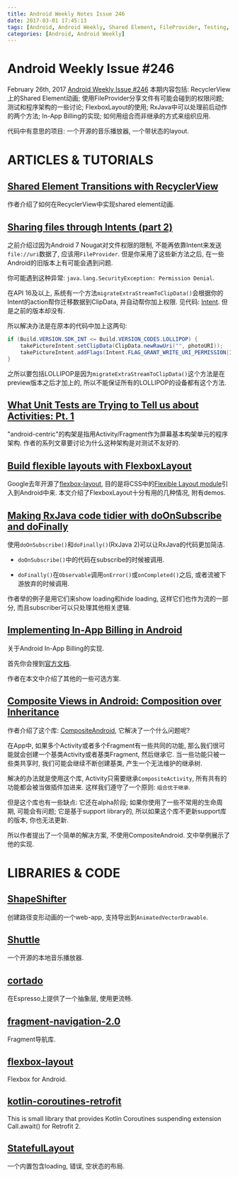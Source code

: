 ```yaml
---
title: Android Weekly Notes Issue 246
date: 2017-03-01 17:45:13
tags: [Android, Android Weekly, Shared Element, FileProvider, Testing, FlexboxLayout, RxJava, RxJava2, In-App Billing, Kotlin, Music Player]
categories: [Android, Android Weekly]
---
```


# Android Weekly Issue #246
February 26th, 2017
[Android Weekly Issue #246](http://androidweekly.net/issues/issue-246)
本期内容包括: RecyclerView上的Shared Element动画; 使用FileProvider分享文件有可能会碰到的权限问题; 测试和程序架构的一些讨论; FlexboxLayout的使用; RxJava中可以处理前后动作的两个方法; 
In-App Billing的实现; 如何用组合而非继承的方式来组织应用.

代码中有意思的项目: 一个开源的音乐播放器, 一个带状态的layout.

<!-- more -->

# ARTICLES & TUTORIALS
## [Shared Element Transitions with RecyclerView](http://mikescamell.com/shared-element-transitions-part-4-recyclerview/)
作者介绍了如何在RecyclerView中实现shared element动画.

## [Sharing files through Intents (part 2)](https://medium.com/@quiro91/sharing-files-through-intents-part-2-fixing-the-permissions-before-lollipop-ceb9bb0eec3a#.ci4hqoauq)
之前介绍过因为Android 7 Nougat对文件权限的限制, 不能再依靠Intent来发送`file://uri`数据了, 应该用`FileProvider`. 但是你采用了这些新方法之后, 在一些Android的旧版本上有可能会遇到问题.

你可能遇到这种异常: `java.lang.SecurityException: Permission Denial`.

在API 16及以上, 系统有一个方法`migrateExtraStreamToClipData()`会根据你的Intent的action帮你迁移数据到ClipData, 并自动帮你加上权限. 见代码: [Intent](http://androidxref.com/7.1.1_r6/xref/frameworks/base/core/java/android/content/Intent.java#9037). 但是之前的版本却没有.

所以解决办法是在原本的代码中加上这两句:
```java
if (Build.VERSION.SDK_INT <= Build.VERSION_CODES.LOLLIPOP) {
    takePictureIntent.setClipData(ClipData.newRawUri("", photoURI));
    takePictureIntent.addFlags(Intent.FLAG_GRANT_WRITE_URI_PERMISSION|Intent.FLAG_GRANT_READ_URI_PERMISSION);
}
```

之所以要包括LOLLIPOP是因为`migrateExtraStreamToClipData()`这个方法是在preview版本之后才加上的, 所以不能保证所有的LOLLIPOP的设备都有这个方法.


## [What Unit Tests are Trying to Tell us about Activities: Pt. 1](https://www.philosophicalhacker.com/post/what-unit-tests-are-trying-to-tell-us-about-activities-pt1/)
"android-centric"的构架是指用Activity/Fragment作为屏幕基本构架单元的程序架构. 作者的系列文章要讨论为什么这种架构是对测试不友好的.

## [Build flexible layouts with FlexboxLayout](https://android-developers.googleblog.com/2017/02/build-flexible-layouts-with.html)
Google去年开源了[flexbox-layout](https://github.com/google/flexbox-layout), 目的是将CSS中的[Flexible Layout module](https://www.w3.org/TR/css-flexbox-1/)引入到Android中来. 本文介绍了FlexboxLayout十分有用的几种情况, 附有demos.

## [Making RxJava code tidier with doOnSubscribe and doFinally](https://medium.com/@ValCanBuild/making-rxjava-code-tidier-with-doonsubscribe-and-dofinally-3748f223d32d#.58wup7kxn)
使用`doOnSubscribe()`和`doFinally()`(RxJava 2)可以让RxJava的代码更加简洁.

- `doOnSubscribe()`中的代码在subscribe的时候被调用.

- `doFinally()`在`Observable`调用`onError()`或`onCompleted()`之后, 或者流被下游放弃的时候调用.

作者举的例子是用它们来show loading和hide loading, 这样它们也作为流的一部分, 而且subscriber可以只处理其他相关逻辑.


## [Implementing In-App Billing in Android](https://hackernoon.com/implementing-in-app-billing-in-android-4896232c7d6b?gi=575af60d0286#.scggjiasz)
关于Android In-App Billing的实现.

首先你会搜到[官方文档](https://developer.android.com/google/play/billing/index.html).

作者在本文中介绍了其他的一些可选方案.


## [Composite Views in Android: Composition over Inheritance](https://medium.com/@manuelvicnt/composite-views-in-android-composition-over-inheritance-4a7114609560#.n55x4611x)
作者介绍了这个库: [CompositeAndroid](https://github.com/passsy/CompositeAndroid), 它解决了一个什么问题呢? 

在App中, 如果多个Activity或者多个Fragment有一些共同的功能, 那么我们很可能就会创建一个基类Activity或者基类Fragment, 然后继承它. 当一些功能只被一些类共享时, 我们可能会继续不断创建基类, 产生一个无法维护的继承树.

解决的办法就是使用这个库, Activity只需要继承`CompositeActivity`, 所有共有的功能都会被当做插件加进来. 
这样我们遵守了一个原则: `组合优于继承`.

但是这个库也有一些缺点: 它还在alpha阶段; 如果你使用了一些不常用的生命周期, 可能会有问题; 它是基于support library的, 所以如果这个库不更新support库的版本, 你也无法更新.

所以作者提出了一个简单的解决方案, 不使用CompositeAndroid. 文中举例展示了他的实现.


# LIBRARIES & CODE
## [ShapeShifter](https://github.com/alexjlockwood/ShapeShifter)
创建路径变形动画的一个web-app, 支持导出到`AnimatedVectorDrawable`.

## [Shuttle](https://github.com/timusus/Shuttle)
一个开源的本地音乐播放器.

## [cortado](https://github.com/blipinsk/cortado)
在Espresso上提供了一个抽象层, 使用更流畅.

## [fragment-navigation-2.0](https://github.com/gyorgygabor/fragment-navigation-2.0)
Fragment导航库.

## [flexbox-layout](https://github.com/google/flexbox-layout)
Flexbox for Android.

## [kotlin-coroutines-retrofit](https://github.com/gildor/kotlin-coroutines-retrofit)
This is small library that provides Kotlin Coroutines suspending extension Call.await() for Retrofit 2.

## [StatefulLayout](https://github.com/gturedi/StatefulLayout)
一个内置包含loading, 错误, 空状态的布局.